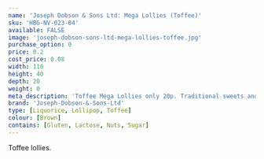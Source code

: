 ```yaml
---
name: 'Joseph Dobson & Sons Ltd: Mega Lollies (Toffee)'
sku: 'HBG-NV-023-04'
available: FALSE
image: 'joseph-dobson-sons-ltd-mega-lollies-toffee.jpg'
purchase_option: 0
price: 0.2
cost_price: 0.08
width: 110
height: 40
depth: 20
weight: 0
meta_description: 'Toffee Mega Lollies only 20p. Traditional sweets and more at Humbugs Confectionery Store. Specialists in satisfying your sweet tooth!'
brand: 'Joseph-Dobson-&-Sons-Ltd'
type: [Liquorice, Lollipop, Toffee]
colour: [Brown]
contains: [Gluten, Lactose, Nuts, Sugar]
---
```

Toffee lollies.